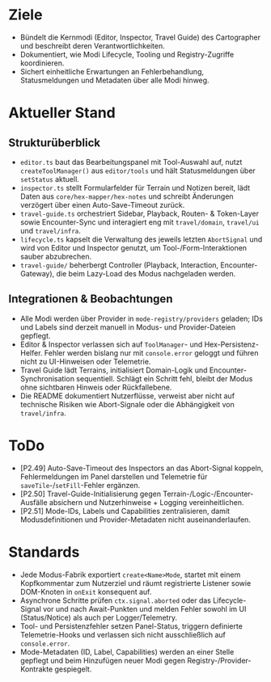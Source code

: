 # Ziele
- Bündelt die Kernmodi (Editor, Inspector, Travel Guide) des Cartographer und beschreibt deren Verantwortlichkeiten.
- Dokumentiert, wie Modi Lifecycle, Tooling und Registry-Zugriffe koordinieren.
- Sichert einheitliche Erwartungen an Fehlerbehandlung, Statusmeldungen und Metadaten über alle Modi hinweg.

# Aktueller Stand
## Strukturüberblick
- `editor.ts` baut das Bearbeitungspanel mit Tool-Auswahl auf, nutzt `createToolManager()` aus `editor/tools` und hält Statusmeldungen über `setStatus` aktuell.
- `inspector.ts` stellt Formularfelder für Terrain und Notizen bereit, lädt Daten aus `core/hex-mapper/hex-notes` und schreibt Änderungen verzögert über einen Auto-Save-Timeout zurück.
- `travel-guide.ts` orchestriert Sidebar, Playback, Routen- & Token-Layer sowie Encounter-Sync und interagiert eng mit `travel/domain`, `travel/ui` und `travel/infra`.
- `lifecycle.ts` kapselt die Verwaltung des jeweils letzten `AbortSignal` und wird von Editor und Inspector genutzt, um Tool-/Form-Interaktionen sauber abzubrechen.
- `travel-guide/` beherbergt Controller (Playback, Interaction, Encounter-Gateway), die beim Lazy-Load des Modus nachgeladen werden.

## Integrationen & Beobachtungen
- Alle Modi werden über Provider in `mode-registry/providers` geladen; IDs und Labels sind derzeit manuell in Modus- und Provider-Dateien gepflegt.
- Editor & Inspector verlassen sich auf `ToolManager`- und Hex-Persistenz-Helfer. Fehler werden bislang nur mit `console.error` geloggt und führen nicht zu UI-Hinweisen oder Telemetrie.
- Travel Guide lädt Terrains, initialisiert Domain-Logik und Encounter-Synchronisation sequentiell. Schlägt ein Schritt fehl, bleibt der Modus ohne sichtbaren Hinweis oder Rückfallebene.
- Die README dokumentiert Nutzerflüsse, verweist aber nicht auf technische Risiken wie Abort-Signale oder die Abhängigkeit von `travel/infra`.

# ToDo
- [P2.49] Auto-Save-Timeout des Inspectors an das Abort-Signal koppeln, Fehlermeldungen im Panel darstellen und Telemetrie für `saveTile`-/`setFill`-Fehler ergänzen.
- [P2.50] Travel-Guide-Initialisierung gegen Terrain-/Logic-/Encounter-Ausfälle absichern und Nutzerhinweise + Logging vereinheitlichen.
- [P2.51] Mode-IDs, Labels und Capabilities zentralisieren, damit Modusdefinitionen und Provider-Metadaten nicht auseinanderlaufen.

# Standards
- Jede Modus-Fabrik exportiert `create<Name>Mode`, startet mit einem Kopfkommentar zum Nutzerziel und räumt registrierte Listener sowie DOM-Knoten in `onExit` konsequent auf.
- Asynchrone Schritte prüfen `ctx.signal.aborted` oder das Lifecycle-Signal vor und nach Await-Punkten und melden Fehler sowohl im UI (Status/Notice) als auch per Logger/Telemetry.
- Tool- und Persistenzfehler setzen Panel-Status, triggern definierte Telemetrie-Hooks und verlassen sich nicht ausschließlich auf `console.error`.
- Mode-Metadaten (ID, Label, Capabilities) werden an einer Stelle gepflegt und beim Hinzufügen neuer Modi gegen Registry-/Provider-Kontrakte gespiegelt.
